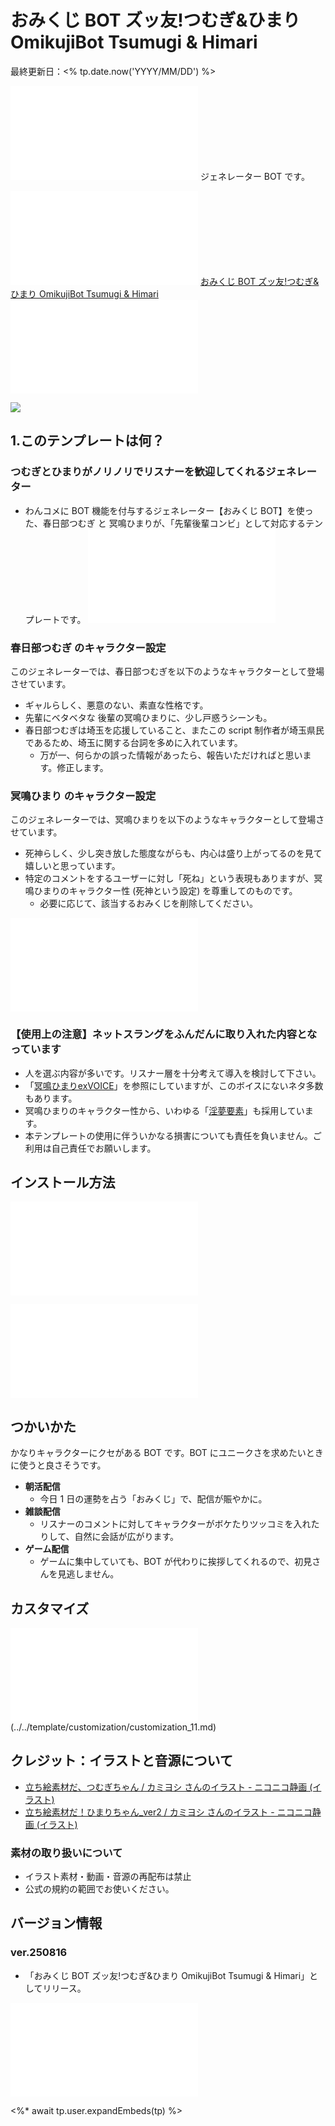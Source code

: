 # おみくじ BOT ズッ友!つむぎ&ひまり OmikujiBot Tsumugi & Himari

最終更新日：<% tp.date.now('YYYY/MM/DD') %>

![](../../template/intro/intro_11.md) ジェネレーター BOT です。

![](../../template/intro/intro_12.md) [おみくじ BOT ズッ友!つむぎ&ひまり OmikujiBot Tsumugi & Himari]()![](../../template/intro/intro_13.md)

![](../../template/intro/intro_21_hazimeni)

## 1.このテンプレートは何？

### つむぎとひまりがノリノリでリスナーを歓迎してくれるジェネレーター

- わんコメに BOT 機能を付与するジェネレーター【おみくじ BOT】を使った、春日部つむぎ と 冥鳴ひまりが、「先輩後輩コンビ」として対応するテンプレートです。
![features_21_InfoOmikujiBotReadMe](../../template/features/features_21_InfoOmikujiBotReadMe.md)

### 春日部つむぎ のキャラクター設定

このジェネレーターでは、春日部つむぎを以下のようなキャラクターとして登場させています。

- ギャルらしく、悪意のない、素直な性格です。
- 先輩にベタベタな 後輩の冥鳴ひまりに、少し戸惑うシーンも。
- 春日部つむぎは埼玉を応援していること、またこの script 制作者が埼玉県民であるため、埼玉に関する台詞を多めに入れています。
	- 万が一、何らかの誤った情報があったら、報告いただければと思います。修正します。

### 冥鳴ひまり のキャラクター設定

このジェネレーターでは、冥鳴ひまりを以下のようなキャラクターとして登場させています。

- 死神らしく、少し突き放した態度ながらも、内心は盛り上がってるのを見て嬉しいと思っています。
- 特定のコメントをするユーザーに対し「死ね」という表現もありますが、冥鳴ひまりのキャラクター性 (死神という設定) を尊重してのものです。
	- 必要に応じて、該当するおみくじを削除してください。

![features_31_InfoCharacter](../../template/features/features_31_InfoCharacter.md)

### 【使用上の注意】ネットスラングをふんだんに取り入れた内容となっています

- 人を選ぶ内容が多いです。リスナー層を十分考えて導入を検討して下さい。
- 「[冥鳴ひまりexVOICE](https://www.meimeihimari.com/goods)」を参照にしていますが、このボイスにないネタ多数もあります。
- 冥鳴ひまりのキャラクター性から、いわゆる「[淫夢要素](https://ja.wikipedia.org/wiki/%E5%A4%9A%E7%94%B0%E9%87%8E%E6%95%B0%E4%BA%BA)」も採用しています。
- 本テンプレートの使用に伴ういかなる損害についても責任を負いません。ご利用は自己責任でお願いします。

## インストール方法

![Installation_41_GotoTemplate](../../template/installation/Installation_41_GotoTemplate.md)

![Installation_42_OmikujiWordParty](../../template/installation/Installation_42_OmikujiWordParty.md)

## つかいかた

かなりキャラクターにクセがある BOT です。BOT にユニークさを求めたいときに使うと良さそうです。

- **朝活配信**
	- 今日 1 日の運勢を占う「おみくじ」で、配信が賑やかに。
- **雑談配信**
	- リスナーのコメントに対してキャラクターがボケたりツッコミを入れたりして、自然に会話が広がります。
- **ゲーム配信**
	- ゲームに集中していても、BOT が代わりに挨拶してくれるので、初見さんを見逃しません。

## カスタマイズ

![](/template/customization/customization_11_illust.md)(../../template/customization/customization_11.md)

## クレジット：イラストと音源について

- [立ち絵素材だ、つむぎちゃん / カミヨシ さんのイラスト - ニコニコ静画 (イラスト)](https://seiga.nicovideo.jp/seiga/im11196295)
- [立ち絵素材だ！ひまりちゃん\_ver2 / カミヨシ さんのイラスト - ニコニコ静画 (イラスト)](https://seiga.nicovideo.jp/watch/im11601628)

### 素材の取り扱いについて

- イラスト素材・動画・音源の再配布は禁止
- 公式の規約の範囲でお使いください。

## バージョン情報

### ver.250816

- 「おみくじ BOT ズッ友!つむぎ&ひまり OmikujiBot Tsumugi & Himari」としてリリース。

![credits_99_sesupin](../../template/credits/credits_99_sesupin.md)

<%* await tp.user.expandEmbeds(tp) %>